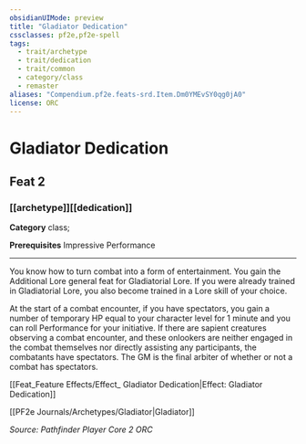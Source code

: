 ```yaml
---
obsidianUIMode: preview
title: "Gladiator Dedication"
cssclasses: pf2e,pf2e-spell
tags:
  - trait/archetype
  - trait/dedication
  - trait/common
  - category/class
  - remaster
aliases: "Compendium.pf2e.feats-srd.Item.Dm0YMEvSY0qg0jA0"
license: ORC
---
```

# Gladiator Dedication
## Feat 2
### [[archetype]][[dedication]]

**Category** class; 



**Prerequisites** Impressive Performance
* * *
You know how to turn combat into a form of entertainment. You gain the Additional Lore general feat for Gladiatorial Lore. If you were already trained in Gladiatorial Lore, you also become trained in a Lore skill of your choice.

At the start of a combat encounter, if you have spectators, you gain a number of temporary HP equal to your character level for 1 minute and you can roll Performance for your initiative. If there are sapient creatures observing a combat encounter, and these onlookers are neither engaged in the combat themselves nor directly assisting any participants, the combatants have spectators. The GM is the final arbiter of whether or not a combat has spectators.

[[Feat_Feature Effects/Effect_ Gladiator Dedication|Effect: Gladiator Dedication]]

[[PF2e Journals/Archetypes/Gladiator|Gladiator]]

*Source: Pathfinder Player Core 2*
*ORC*